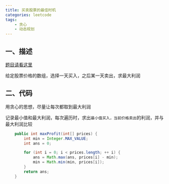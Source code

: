 ```yaml
---
title: 买卖股票的最佳时机
categories: leetcode
tags:
	- 贪心
	- 动态规划
---
```


## 一、描述

[题目请看这里](https://leetcode-cn.com/problems/best-time-to-buy-and-sell-stock/)

给定股票价格的数组，选择一天买入，之后某一天卖出，求最大利润

## 二、代码

用贪心的思想，尽量让每次都取到最大利润

记录最小值和最大利润，每次遍历时，求出`最小值买入，当前价格卖出`的利润，并与最大利润比较

```Java
    public int maxProfit(int[] prices) {
        int min = Integer.MAX_VALUE;
        int ans = 0;

        for (int i = 0; i < prices.length; ++ i) {
            ans = Math.max(ans, prices[i] - min);
            min = Math.min(min, prices[i]);
        }
        return ans;
    }
```


